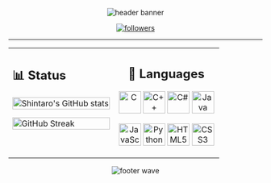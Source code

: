 <!-- ────────────── Hero / Banner ────────────── -->
<p align="center">
  <img src="https://capsule-render.vercel.app/api?type=waving&color=0:1e3a8a,100:0ea5e9&height=180&section=header&text=Shintaro%20Niwamoto&fontSize=40&fontAlignY=35&desc=Software%20Engineer&descAlignY=55&descAlign=50" alt="header banner"/>
</p>

<p align="center">
  <a href="https://github.com/shin1300">
    <img src="https://img.shields.io/github/followers/shin1300?label=Follow&style=social" alt="followers"/>
  </a>
</p>

---

<table>
<tr>
<td width="50%" valign="top">

<h2>📊 Status</h2>

<p>
  <img src="https://github-readme-stats.vercel.app/api?username=shin1300&show_icons=true&theme=tokyonight"
       alt="Shintaro's GitHub stats" width="100%" loading="lazy">
</p>
<p>
  <img src="https://github-readme-streak-stats.herokuapp.com?user=shin1300&theme=tokyonight"
       alt="GitHub Streak" width="100%" loading="lazy">
</p>

</td>
<td width="50%" valign="top" align="center">

<h2>🧠 Languages</h2>

<p>
  <img src="https://cdn.jsdelivr.net/gh/devicons/devicon/icons/c/c-original.svg" width="44" alt="C" loading="lazy">
  <img src="https://cdn.jsdelivr.net/gh/devicons/devicon/icons/cplusplus/cplusplus-original.svg" width="44" alt="C++" loading="lazy">
  <img src="https://cdn.jsdelivr.net/gh/devicons/devicon/icons/csharp/csharp-original.svg" width="44" alt="C#" loading="lazy">
  <img src="https://cdn.jsdelivr.net/gh/devicons/devicon/icons/java/java-original.svg" width="44" alt="Java" loading="lazy">
</p>
<p>
  <img src="https://cdn.jsdelivr.net/gh/devicons/devicon/icons/javascript/javascript-original.svg" width="44" alt="JavaScript" loading="lazy">
  <img src="https://cdn.jsdelivr.net/gh/devicons/devicon/icons/python/python-original.svg" width="44" alt="Python" loading="lazy">
  <img src="https://cdn.jsdelivr.net/gh/devicons/devicon/icons/html5/html5-original.svg" width="44" alt="HTML5" loading="lazy">
  <img src="https://cdn.jsdelivr.net/gh/devicons/devicon/icons/css3/css3-original.svg" width="44" alt="CSS3" loading="lazy">
</p>

</td>
</tr>
</table>


<!-- ────────────── Footer wave ────────────── -->
<p align="center">
  <img src="https://capsule-render.vercel.app/api?type=waving&color=0:0ea5e9,100:1e3a8a&height=120&section=footer" alt="footer wave"/>
</p>
